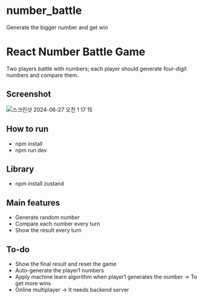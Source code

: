 # number_battle

Generate the bigger number and get win

# React Number Battle Game

Two players battle with numbers; each player should generate four-digit numbers and compare them.

## Screenshot

![스크린샷 2024-06-27 오전 1 17 15](https://github.com/midi79/number_battle/assets/19512435/85d031a5-1a2e-4bd7-bba2-04e17c58c333)

## How to run

-   npm install
-   npm run dev

## Library

-   npm install zustand

## Main features

-   Generate random number
-   Compare each number every turn
-   Show the result every turn

## To-do

-   Show the final result and reset the game
-   Auto-generate the player1 numbers
-   Apply machine learn algorithm when player1 generates the number -> To get more wins
-   Online multiplayer -> It needs backend server
